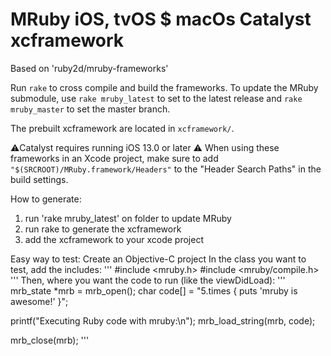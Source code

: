 # MRuby iOS, tvOS $ macOs Catalyst xcframework

Based on 'ruby2d/mruby-frameworks'

Run `rake` to cross compile and build the frameworks. To update the MRuby submodule, use `rake mruby_latest` to set to the latest release and `rake mruby_master` to set the master branch.

The prebuilt xcframework are located in `xcframework/`.

⚠️Catalyst requires running iOS 13.0 or later
⚠️ When using these frameworks in an Xcode project, make sure to add `"$(SRCROOT)/MRuby.framework/Headers"` to the "Header Search Paths" in the build settings.

How to generate:
1) run 'rake mruby_latest' on folder to update MRuby
2) run rake to generate the xcframework
3) add the xcframework to your xcode project

Easy way to test:
Create an Objective-C project
In the class you want to test, add the includes:
'''
#include <mruby.h>
#include <mruby/compile.h>
'''
Then, where you want the code to run (like the viewDidLoad):
'''
mrb_state *mrb = mrb_open();
char code[] = "5.times { puts 'mruby is awesome!' }";

printf("Executing Ruby code with mruby:\n");
mrb_load_string(mrb, code);

mrb_close(mrb);
'''
